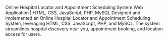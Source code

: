 
Online Hospital Locator and Appointment Scheduling System
Web Application | HTML, CSS, JavaScript, PHP, MySQL
Designed and implemented an Online Hospital Locator and Appointment Scheduling System, leveraging HTML, CSS, JavaScript, PHP, and MySQL.
The system streamlines hospital discovery near you, appointment booking, and location access for users.
